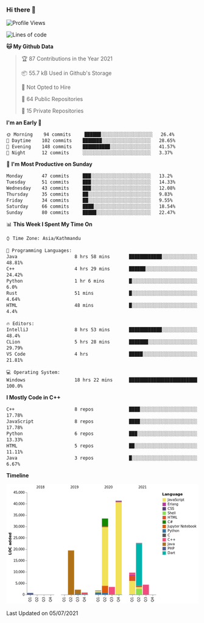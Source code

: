 ### Hi there 👋


<!--START_SECTION:waka-->
![Profile Views](http://img.shields.io/badge/Profile%20Views-0-blue)

![Lines of code](https://img.shields.io/badge/From%20Hello%20World%20I%27ve%20Written-140882%20lines%20of%20code-blue)

**🐱 My Github Data** 

> 🏆 87 Contributions in the Year 2021
 > 
> 📦 55.7 kB Used in Github's Storage 
 > 
> 🚫 Not Opted to Hire
 > 
> 📜 64 Public Repositories 
 > 
> 🔑 15 Private Repositories  
 > 
**I'm an Early 🐤** 

```text
🌞 Morning    94 commits     ██████░░░░░░░░░░░░░░░░░░░   26.4% 
🌆 Daytime    102 commits    ███████░░░░░░░░░░░░░░░░░░   28.65% 
🌃 Evening    148 commits    ██████████░░░░░░░░░░░░░░░   41.57% 
🌙 Night      12 commits     ░░░░░░░░░░░░░░░░░░░░░░░░░   3.37%

```
📅 **I'm Most Productive on Sunday** 

```text
Monday       47 commits     ███░░░░░░░░░░░░░░░░░░░░░░   13.2% 
Tuesday      51 commits     ███░░░░░░░░░░░░░░░░░░░░░░   14.33% 
Wednesday    43 commits     ███░░░░░░░░░░░░░░░░░░░░░░   12.08% 
Thursday     35 commits     ██░░░░░░░░░░░░░░░░░░░░░░░   9.83% 
Friday       34 commits     ██░░░░░░░░░░░░░░░░░░░░░░░   9.55% 
Saturday     66 commits     ████░░░░░░░░░░░░░░░░░░░░░   18.54% 
Sunday       80 commits     █████░░░░░░░░░░░░░░░░░░░░   22.47%

```


📊 **This Week I Spent My Time On** 

```text
⌚︎ Time Zone: Asia/Kathmandu

💬 Programming Languages: 
Java                     8 hrs 58 mins       ████████████░░░░░░░░░░░░░   48.81% 
C++                      4 hrs 29 mins       ██████░░░░░░░░░░░░░░░░░░░   24.42% 
Python                   1 hr 6 mins         █░░░░░░░░░░░░░░░░░░░░░░░░   6.0% 
Rust                     51 mins             █░░░░░░░░░░░░░░░░░░░░░░░░   4.64% 
HTML                     48 mins             █░░░░░░░░░░░░░░░░░░░░░░░░   4.4%

🔥 Editors: 
IntelliJ                 8 hrs 53 mins       ████████████░░░░░░░░░░░░░   48.4% 
CLion                    5 hrs 28 mins       ███████░░░░░░░░░░░░░░░░░░   29.79% 
VS Code                  4 hrs               █████░░░░░░░░░░░░░░░░░░░░   21.81%

💻 Operating System: 
Windows                  18 hrs 22 mins      █████████████████████████   100.0%

```

**I Mostly Code in C++** 

```text
C++                      8 repos             ████░░░░░░░░░░░░░░░░░░░░░   17.78% 
JavaScript               8 repos             ████░░░░░░░░░░░░░░░░░░░░░   17.78% 
Python                   6 repos             ███░░░░░░░░░░░░░░░░░░░░░░   13.33% 
HTML                     5 repos             ██░░░░░░░░░░░░░░░░░░░░░░░   11.11% 
Java                     3 repos             █░░░░░░░░░░░░░░░░░░░░░░░░   6.67%

```


**Timeline**

![Chart not found](https://raw.githubusercontent.com/voidash/voidash/main/charts/bar_graph.png) 


 Last Updated on 05/07/2021
<!--END_SECTION:waka-->


<!--
**voidash/voidash** is a ✨ _special_ ✨ repository because its `README.md` (this file) appears on your GitHub profile.

Here are some ideas to get you started:

- 🔭 I’m currently working on ...
- 🌱 I’m currently learning ...
- 👯 I’m looking to collaborate on ...
- 🤔 I’m looking for help with ...
- 💬 Ask me about ...
- 📫 How to reach me: ...
- 😄 Pronouns: ...
- ⚡ Fun fact: ...
-->
